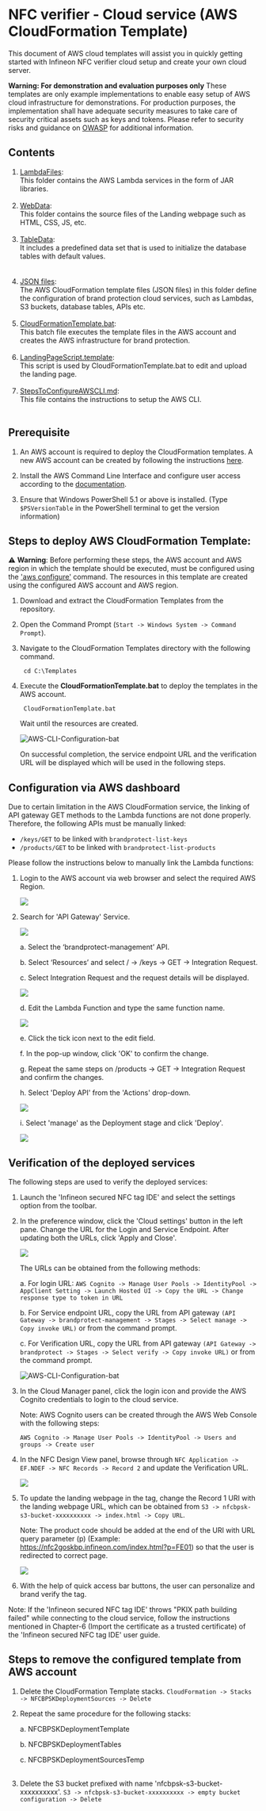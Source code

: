 # NFC verifier - Cloud service (AWS CloudFormation Template)
This document of AWS cloud templates will assist you in quickly getting started with Infineon NFC verifier cloud setup and create your own cloud server.

**Warning: For demonstration and evaluation purposes only**
These templates are only example implementations to enable easy setup of AWS cloud infrastructure for demonstrations.
For production purposes, the implementation shall have adequate security measures to take care of security critical assets such as keys and tokens. Please refer to security risks and guidance on [OWASP](https://owasp.org/) for additional information.

## Contents
1. [LambdaFiles](../AWSTemplates/LambdaFiles/):
    <br>This folder contains the AWS Lambda services in the form of JAR libraries.
    <br><br>
2. [WebData](../AWSTemplates/WebData/):
    <br>This folder contains the source files of the Landing webpage such as HTML, CSS, JS, etc.
    <br><br>
3. [TableData](../AWSTemplates/TableData/): <br>It includes a predefined data set that is used to initialize the database tables with default values.	
	<br><br>
4. [JSON files](../AWSTemplates/):
    <br>The AWS CloudFormation template files (JSON files) in this folder define the configuration of brand protection cloud services, such as Lambdas, S3 buckets, database tables, APIs etc.
    <br><br>
5.	[CloudFormationTemplate.bat](../AWSTemplates/): 
	<br>This batch file executes the template files in the AWS account and creates the AWS infrastructure for brand protection. 
	<br><br>
6.	[LandingPageScript.template](../AWSTemplates/):
	<br>This script is used by CloudFormationTemplate.bat to edit and upload the landing page.
	<br><br>
7.	[StepsToConfigureAWSCLI.md](../AWSTemplates/):
	<br>This file contains the instructions to setup the AWS CLI. 
	<br><br>

## Prerequisite
1. An AWS account is required to deploy the CloudFormation templates. A new AWS account can be created by following the instructions [here](https://aws.amazon.com/premiumsupport/knowledge-center/create-and-activate-aws-account/).

2. Install the AWS Command Line Interface and configure user access according to the [documentation](../AWSTemplates/StepsToConfigureAWSCLI.md).

3. Ensure that Windows PowerShell 5.1 or above is installed. (Type `$PSVersionTable` in the PowerShell terminal to get the version information)

## Steps to deploy AWS CloudFormation Template:
:warning: **Warning**: Before performing these steps, the AWS account and AWS region in which the template should be executed, must be configured using the ['aws configure'](../AWSTemplates/StepsToConfigureAWSCLI.md) command. The resources in this template are created using the configured AWS account and AWS region.<br>

1. Download and extract the CloudFormation Templates from the repository. 

2. Open the Command Prompt (`Start -> Windows System -> Command Prompt`).

3. Navigate to the CloudFormation Templates directory with the following command.

        cd C:\Templates

4. Execute the **CloudFormationTemplate.bat** to deploy the templates in the AWS account. 

        CloudFormationTemplate.bat

    Wait until the resources are created.

    ![AWS-CLI-Configuration-bat](../../Documents/Images/AWS-CLI-Configuration-bat.png)
    
    On successful completion, the service endpoint URL and the verification URL will be displayed which will be used in the following steps.

## Configuration via AWS dashboard

Due to certain limitation in the AWS CloudFormation service,
the linking of API gateway GET methods to the Lambda functions are not done properly. Therefore, the following APIs must be manually linked:
- `/keys/GET` to be linked with `brandprotect-list-keys`
- `/products/GET` to be linked with `brandprotect-list-products` 

Please follow the instructions below to manually link the Lambda functions:

1. Login to the AWS account via web browser and select the required AWS Region.

    ![](../../Documents/Images/AWS-Configuration-Step-01.png)

2. Search for 'API Gateway' Service.
    
    ![](../../Documents/Images/AWS-Configuration-Step-02.png)

    a. Select the ‘brandprotect-management’ API.

    b. Select ‘Resources’ and select / -> /keys -> GET -> Integration Request.

    c. Select Integration Request and the request details will be displayed.

    ![](../../Documents/Images/AWS-Configuration-Step-02-c.png)

    d. Edit the Lambda Function and type the same function name. 

    ![](../../Documents/Images/AWS-Configuration-Step-02-d.png)

    e. Click the tick icon next to the edit field.
    
    f. In the pop-up window, click 'OK' to confirm the change.
    
    g. Repeat the same steps on /products -> GET -> Integration Request and confirm the changes.
    
    h. Select 'Deploy API' from the 'Actions' drop-down.

    ![](../../Documents/Images/AWS-Configuration-Step-02-h.png)

    i. Select 'manage' as the Deployment stage and click 'Deploy'.

    ![](../../Documents/Images/AWS-Configuration-Step-02-i.png)


## Verification of the deployed services

The following steps are used to verify the deployed services:

1. Launch the 'Infineon secured NFC tag IDE' and select the settings option from the toolbar.

2. In the preference window, click the 'Cloud settings' button in the left pane. Change the URL for the Login and Service Endpoint. After updating both the URLs, click 'Apply and Close'.

    ![](../../Documents/Images/Verification-CloudFormation-Step-02.png)
   
   The URLs can be obtained from the following methods:
   
   a. For login URL: `AWS Cognito -> Manage User Pools -> IdentityPool -> AppClient Setting -> Launch Hosted UI -> Copy the URL -> Change response type to token in URL`

   b. For Service endpoint URL, copy the URL from API gateway `(API Gateway -> brandprotect-management -> Stages -> Select manage -> Copy invoke URL)` or from the command prompt.

   c. For Verification URL, copy the URL from API gateway `(API Gateway -> brandprotect -> Stages -> Select verify -> Copy invoke URL)` or from the command prompt.

   ![AWS-CLI-Configuration-bat](../../Documents/Images/AWS-CLI-Configuration-bat-output-urls.png)
   
3. In the Cloud Manager panel, click the login icon and provide the AWS Cognito credentials to login to the cloud service.
	
    Note: AWS Cognito users can be created through the AWS Web Console with the following steps: 
    
    `AWS Cognito -> Manage User Pools -> IdentityPool -> Users and groups -> Create user`

4. In the NFC Design View panel, browse through  `NFC Application -> EF.NDEF -> NFC Records -> Record 2` and update the Verification URL.

    ![](../../Documents/Images/Verification-CloudFormation-Step-05.png)

5. To update the landing webpage in the tag, change the Record 1 URI with the landing webpage URL, which can be obtained from `S3 -> nfcbpsk-s3-bucket-xxxxxxxxxx -> index.html -> Copy URL`.

    Note: The product code should be added at the end of the URI with URL query parameter (p) (Example: https://nfc2goskbp.infineon.com/index.html?p=FE01) so that the user is redirected to correct page.
    
    ![](../../Documents/Images/Verification-CloudFormation-Step-06.png)

6. With the help of quick access bar buttons, the user can personalize and brand verify the tag. 

 Note: If the 'Infineon secured NFC tag IDE' throws "PKIX path building failed" while connecting to the cloud service, follow the instructions mentioned in Chapter-6 (Import the certificate as a trusted certificate) of the 'Infineon secured NFC tag IDE' user guide.
## Steps to remove the configured template from AWS account 

1. Delete the CloudFormation Template stacks. 
    `CloudFormation -> Stacks -> NFCBPSKDeploymentSources -> Delete`
2. Repeat the same procedure for the following stacks:

    a. NFCBPSKDeploymentTemplate
        
    b. NFCBPSKDeploymentTables
        
    c. NFCBPSKDeploymentSourcesTemp <br> <br>

3. Delete the S3 bucket prefixed with name 'nfcbpsk-s3-bucket-xxxxxxxxxx'.
    `S3 -> nfcbpsk-s3-bucket-xxxxxxxxxx -> empty bucket configuration -> Delete`
